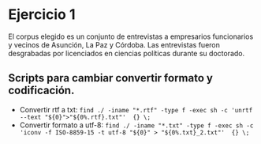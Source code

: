 # Ejercicio 1

El corpus elegido es un conjunto de entrevistas a empresarios funcionarios y vecinos
de Asunción, La Paz y Córdoba. Las entrevistas fueron desgrabadas por licenciados en
ciencias políticas durante su doctorado.

## Scripts para cambiar convertir formato y codificación.
+ Convertir rtf a txt: `find ./ -iname "*.rtf" -type f -exec sh -c 'unrtf --text "${0}">"${0%.rtf}.txt"'  {} \;`
+ Convertir formato a utf-8: `find ./ -iname "*.txt" -type f -exec sh -c 'iconv -f ISO-8859-15 -t utf-8 "${0}" > "${0%.txt}_2.txt"'  {} \;`
